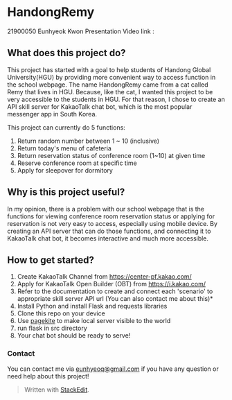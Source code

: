
# HandongRemy

21900050 Eunhyeok Kwon
Presentation Video link : 

## What does this project do?
This project has started with a goal to help students of Handong Global University(HGU) by providing more convenient way to access function in the school webpage. 
The name HandongRemy came from a cat called Remy that lives in HGU. Because, like the cat, I wanted this project to be very accessible to the students in HGU.
For that reason, I chose to create an API skill server for KakaoTalk chat bot, which is the most popular messenger app in South Korea.

This project can currently do 5 functions:
1. Return random number between 1 ~ 10 (inclusive)
2. Return today's menu of cafeteria
3. Return reservation status of conference room (1~10) at given time
4. Reserve conference room at specific time
5. Apply for sleepover for dormitory

## Why is this project useful?
In my opinion, there is a problem with our school webpage that is the functions for viewing conference room reservation status or applying for reservation is not very easy to access, especially using mobile device. By creating an API server that can do those functions, and connecting it to KakaoTalk chat bot, it becomes interactive and much more accessible.

## How to get started?
1. Create KakaoTalk Channel from https://center-pf.kakao.com/
2. Apply for KakaoTalk Open Builder (OBT) from https://i.kakao.com/
3. Refer to the documentation to create and connect each 'scenario' to appropriate skill server API url (You can also contact me about this)*
4. Install Python and install Flask and requests libraries
5. Clone this repo on your device
6. Use [pagekite](https://pagekite.net/downloads) to make local server visible to the world
7. run flask in src directory
8. Your chat bot should be ready to serve!

### Contact
You can contact me via eunhyeoq@gmail.com if you have any question or need help about this project!

> Written with [StackEdit](https://stackedit.io/).

